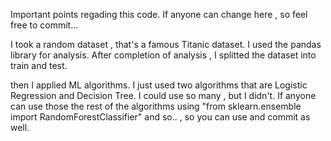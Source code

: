 Important points regading this code.
If anyone can change here , so feel free to commit...

I took a random dataset , that's a famous Titanic dataset.
I used the pandas library for analysis. After completion of analysis , I splitted the dataset into train and test.

then I applied ML algorithms. I just used two algorithms that are Logistic Regression and Decision Tree.
I could use so many , but I didn't. If anyone can use those the rest of the algorithms using "from sklearn.ensemble import RandomForestClassifier" and so.. , so you can use and commit as well.